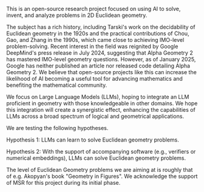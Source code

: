 This is an open-source research project focused on using AI to solve, invent, and analyze problems in 2D Euclidean geometry.

The subject has a rich history, including Tarski's work on the decidability of Euclidean geometry in the 1920s and the practical contributions of Chou, Gao, and Zhang in the 1990s, which came close to achieving IMO-level problem-solving. Recent interest in the field was reignited by Google DeepMind's press release in July 2024, suggesting that Alpha Geometry 2 has mastered IMO-level geometry questions. However, as of January 2025, Google has neither published an article nor released code detailing Alpha Geometry 2. We believe that open-source projects like this can increase the likelihood of AI becoming a useful tool for advancing mathematics and benefiting the mathematical community.

We focus on Large Language Models (LLMs), hoping to integrate an LLM proficient in geometry with those knowledgeable in other domains. We hope this integration will create a synergistic effect, enhancing the capabilities of LLMs across a broad spectrum of logical and geometrical applications.

We are testing the following hypotheses.

Hypothesis 1: LLMs can learn to solve Euclidean geometry problems.

Hypothesis 2: With the support of accompanying software (e.g., verifiers or numerical embeddings), LLMs can solve Euclidean geometry problems.

The level of Euclidean Geometry problems we are aiming at is roughly that of e.g. Akopyan's book "Geometry in Figures". We acknowledge the support of MSR for this project during its initial phase.

